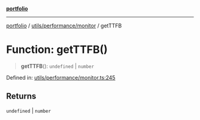 [**portfolio**](../../../../README.md)

***

[portfolio](../../../../modules.md) / [utils/performance/monitor](../README.md) / getTTFB

# Function: getTTFB()

> **getTTFB**(): `undefined` \| `number`

Defined in: [utils/performance/monitor.ts:245](https://github.com/tnorlund/Portfolio/blob/5028bbc0b15c18fa6b6f8e9457c968ab8aa336eb/portfolio/utils/performance/monitor.ts#L245)

## Returns

`undefined` \| `number`
